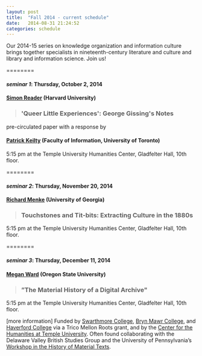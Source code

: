 ```yaml
---
layout: post
title:  "Fall 2014 - current schedule"
date:   2014-08-31 21:24:52
categories: schedule
---
```

Our 2014-15 series on knowledge organization and information culture brings together specialists in nineteenth-century literature and culture and library and information science. Join us!

========

#### *seminar 1*: Thursday, October 2, 2014

#### [Simon Reader](https://harvard.academia.edu/SimonReader) (Harvard University) 

> ### 'Queer Little Experiences': George Gissing's Notes

pre-circulated paper with a response by

#### [Patrick Keilty](http://www.ischool.utoronto.ca/patrick-keilty) (Faculty of Information, University of Toronto)

5:15 pm at the Temple University Humanities Center, Gladfelter Hall, 10th floor. 

========

#### *seminar 2*: Thursday, November 20, 2014

#### [Richard Menke](https://www.english.uga.edu/directory/501/detail) (University of Georgia)

> ### Touchstones and Tit-bits: Extracting Culture in the 1880s

5:15 pm at the Temple University Humanities Center, Gladfelter Hall, 10th floor. 

========

#### *seminar 3*: Thursday, December 11, 2014

#### [Megan Ward](http://www.livingstoneonline.ucl.ac.uk/project/staff.html) (Oregon State University)

> ### ”The Material History of a Digital Archive"

5:15 pm at the Temple University Humanities Center, Gladfelter Hall, 10th floor. 

[more information] 
Funded by [Swarthmore College](www.swarthmore.edu), [Bryn Mawr College](www.brynmawr.edu), and [Haverford College](www.haverford.edu) via a Trico Mellon Roots grant, and by the [Center for the Humanities at Temple University](http://www.cla.temple.edu/chat/about/index.html). Often found collaborating with the Delaware Valley British Studies Group and the University of Pennsylvania’s [Workshop in the History of Material Texts](http://www.english.upenn.edu/Programs/histbook/). 

[jekyll]:      http://p19.github.io

